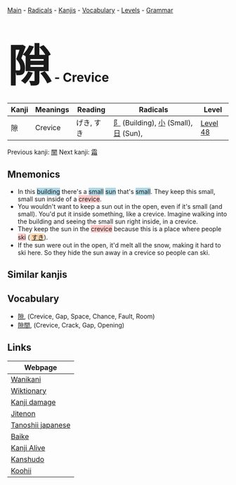 <style> bigfont {font-size: 100px}</style>
[Main](../README.md) -
[Radicals](../radicals.md) -
[Kanjis](../kanjis.md) -
[Vocabulary](../vocabulary.md) -
[Levels](../levels.md) -
[Grammar](../grammar.md)
# <bigfont> 隙</bigfont> - Crevice 

| Kanji | Meanings | Reading | Radicals | Level |
| --- | --- | --- | --- | --- |
| 隙 | Crevice | げき, すき | [阝](../radicals/阝.md) (Building), [小](../radicals/小.md) (Small), [日](../radicals/日.md) (Sun),  | [Level 48](../levels/wk_level48.md) |

Previous kanji: [闇](闇.md) Next kanji: [霜](霜.md) 

## Mnemonics
 * In this <span style="background-color:#ADD8E6"> building</span> there's a <span style="background-color:#ADD8E6"> small</span> <span style="background-color:#ADD8E6"> sun</span> that's <span style="background-color:#ADD8E6"> small</span>. They keep this small, small sun inside of a <span style="background-color:#ffcccb"> crevice</span>.
* You wouldn't want to keep a sun out in the open, even if it's small (and small). You'd put it inside something, like a crevice. Imagine walking into the building and seeing the small sun right inside, in a crevice.
* They keep the sun in the <span style="background-color:#ffcccb"> crevice</span> because this is a place where people <span style="background-color:#ffcccb"> ski</span> (<span style="background-color:#fed8b1"> [すき](https://jisho.org/search/すき)</span>).
* If the sun were out in the open, it'd melt all the snow, making it hard to ski here. So they hide the sun away in a crevice so people can ski.


## Similar kanjis
 


## Vocabulary
 * [隙](../vocabulary/隙.md), (Crevice, Gap, Space, Chance, Fault, Room)
* [隙間](../vocabulary/隙.md), (Crevice, Crack, Gap, Opening)



## Links 

| Webpage |
| --- |
| [Wanikani          ](https://www.wanikani.com/kanji/隙) |
| [Wiktionary        ](https://en.wiktionary.org/wiki/隙) |
| [Kanji damage      ](http://www.kanjidamage.com/kanji/search?utf8=✓&q=隙) |
| [Jitenon           ](https://jitenon.com/kanji/隙) |
| [Tanoshii japanese ](https://www.tanoshiijapanese.com/dictionary/kanji.cfm?k=隙) |
| [Baike             ](https://baike.baidu.com/item/隙) |
| [Kanji Alive       ](https://app.kanjialive.com/隙) |
| [Kanshudo          ](https://www.kanshudo.com/searchmn?q=隙) |
| [Koohii            ](https://kanji.koohii.com/study/kanji/隙) |
